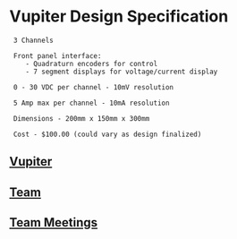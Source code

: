 # Vupiter Design Specification
```
 3 Channels
 
 Front panel interface:
    - Quadraturn encoders for control
    - 7 segment displays for voltage/current display
 
 0 - 30 VDC per channel - 10mV resolution
 
 5 Amp max per channel - 10mA resolution
 
 Dimensions - 200mm x 150mm x 300mm
 
 Cost - $100.00 (could vary as design finalized)
```
## [Vupiter](https://ams0187.github.io/Vupiter/)

## [Team](https://ams0187.github.io/Vupiter/members)

## [Team Meetings](https://ams0187.github.io/Vupiter/minutes)
